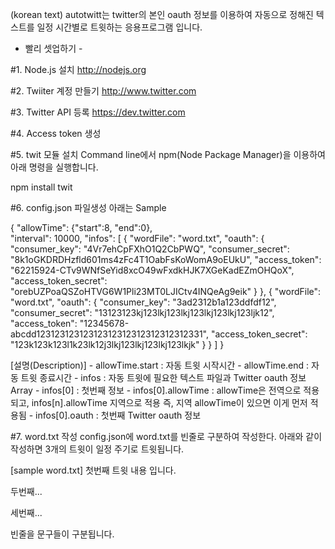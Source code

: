 (korean text)
autotwitt는 twitter의 본인 oauth 정보를 이용하여 자동으로 정해진 텍스트를 일정 시간별로 트윗하는 응용프로그램 입니다.

- 빨리 셋업하기 -

#1. Node.js 설치
http://nodejs.org

#2. Twiiter 계정 만들기
http://www.twitter.com

#3. Twitter API 등록
https://dev.twitter.com

#4. Access token 생성

#5. twit 모듈 설치
Command line에서 npm(Node Package Manager)을 이용하여 아래 명령을 실행합니다.

  npm install twit

#6. config.json 파일생성
  아래는 Sample

{
	"allowTime": {"start":8, "end":0},	
	"interval": 10000,
	"infos":
	[
		{
			"wordFile": "word.txt",
			"oauth": {
				"consumer_key": "4Vr7ehCpFXhO1Q2CbPWQ",
				"consumer_secret": "8k1oGKDRDHzfld601ms4zFc4T1OabFsKoWomA9oEUkU",
				"access_token": "62215924-CTv9WNfSeYid8xcO49wFxdkHJK7XGeKadEZmOHQoX",
				"access_token_secret": "orebUZPoaQSZoHTVG6W1Pli23MT0LJICtv4INQeAg9eik"
			}
		},
		{
			"wordFile": "word.txt",
			"oauth": {
				"consumer_key": "3ad2312b1a123ddfdf12",
				"consumer_secret": "13123123kj123lkj123lkj123lkj123lkj123ljk12",
				"access_token": "12345678-abcdd12312312312312312312312312312312331",
				"access_token_secret": "123k123k123l1k23lk12j3lkj123lkj123lkj123lkjk"
			}
		}
	]
}

[설명(Description)]
	- allowTime.start : 자동 트윗 시작시간
	- allowTime.end : 자동 트윗 종료시간
	- infos : 자동 트윗에 필요한 텍스트 파일과 Twitter oauth 정보 Array
	- infos[0] : 첫번째 정보 
	- infos[0].allowTime : allowTime은 전역으로 적용되고, infos[n].allowTime 지역으로 적용
		즉, 지역 allowTime이 있으면 이게 먼저 적용됨
	- infos[0].oauth : 첫번째 Twitter oauth 정보

#7. word.txt 작성
config.json에 word.txt를 빈줄로 구분하여 작성한다.
아래와 같이 작성하면 3개의 트윗이 일정 주기로 트윗됩니다.

[sample word.txt]
첫번째 트윗 내용
입니다.

두번째...

세번째...

빈줄을 문구들이 구분됩니다.

